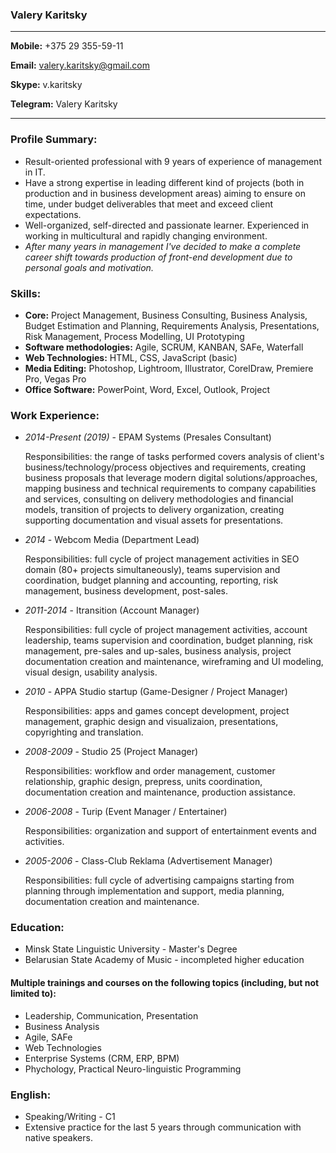 ### Valery Karitsky

---

**Mobile:** +375 29 355-59-11

**Email:** valery.karitsky@gmail.com

**Skype:** v.karitsky

**Telegram:** Valery Karitsky

---

### Profile Summary: 
- Result-oriented professional with 9 years of experience of management in IT.
- Have a strong expertise in leading different kind of projects (both in production and in business development areas) aiming to ensure on time, under budget deliverables that meet and exceed client expectations.
- Well-organized, self-directed and passionate learner. Experienced in working in multicultural and rapidly changing environment.
- *After many years in management I've decided to make a complete career shift towards production of front-end development due to personal goals and motivation.*




### Skills:
- **Core:** Project Management, Business Consulting, Business Analysis, Budget Estimation and Planning, Requirements Analysis, Presentations, Risk Management, Process Modelling, UI Prototyping
- **Software methodologies:** Agile, SCRUM, KANBAN, SAFe, Waterfall
- **Web Technologies:** HTML, CSS, JavaScript (basic)
- **Media Editing:** Photoshop, Lightroom, Illustrator, CorelDraw, Premiere Pro, Vegas Pro
- **Office Software:** PowerPoint, Word, Excel, Outlook, Project




### Work Experience:
- *2014-Present (2019)* - EPAM Systems (Presales Consultant)

    Responsibilities: the range of tasks performed covers analysis of client's business/technology/process objectives and requirements, creating business proposals that leverage modern digital solutions/approaches, mapping business and technical requirements to company capabilities and services, consulting on delivery methodologies and financial models, transition of projects to delivery organization, creating supporting documentation and visual assets for presentations.

- *2014* - Webcom Media (Department Lead)

    Responsibilities: full cycle of project management activities in SEO domain (80+ projects simultaneously), teams supervision and coordination, budget planning and accounting, reporting, risk management, business development, post-sales.

- *2011-2014* - Itransition (Account Manager)

    Responsibilities: full cycle of project management activities, account leadership, teams supervision and coordination, budget planning, risk management, pre-sales and up-sales, business analysis, project documentation creation and maintenance, wireframing and UI modeling, visual design, usability analysis.

- *2010* - APPA Studio startup (Game-Designer / Project Manager)

    Responsibilities: apps and games concept development, project management, graphic design and visualizaion, presentations, copyrighting and translation.

- *2008-2009* - Studio 25 (Project Manager)

    Responsibilities: workflow and order management, customer relationship, graphic design, prepress, units coordination, documentation creation and maintenance, production assistance.

- *2006-2008* - Turip (Event Manager / Entertainer)

    Responsibilities: organization and support of entertainment events and activities.

- *2005-2006* - Class-Club Reklama (Advertisement Manager)

    Responsibilities: full cycle of advertising campaigns starting from planning through implementation and support, media planning, documentation creation and maintenance.




### Education:
* Minsk State Linguistic University - Master's Degree
* Belarusian State Academy of Music - incompleted higher education

#### Multiple trainings and courses on the following topics (including, but not limited to):
* Leadership, Communication, Presentation
* Business Analysis
* Agile, SAFe
* Web Technologies
* Enterprise Systems (CRM, ERP, BPM)
* Phychology, Practical Neuro-linguistic Programming




### English: 
* Speaking/Writing - C1
* Extensive practice for the last 5 years through communication with native speakers.